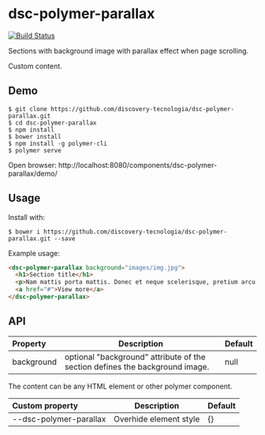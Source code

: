 # dsc-polymer-parallax

[![Build Status](https://travis-ci.org/discovery-tecnologia/dsc-polymer-parallax.svg?branch=master)](http://travis-ci.org/#!/discovery-tecnologia/dsc-polymer-parallax)

Sections with background image with parallax effect when page scrolling.

Custom content.

## Demo

```
$ git clone https://github.com/discovery-tecnologia/dsc-polymer-parallax.git
$ cd dsc-polymer-parallax
$ npm install
$ bower install
$ npm install -g polymer-cli
$ polymer serve
```
Open browser: http://localhost:8080/components/dsc-polymer-parallax/demo/

## Usage

Install with:

```
$ bower i https://github.com/discovery-tecnologia/dsc-polymer-parallax.git --save
```

Example usage:

```html
<dsc-polymer-parallax background="images/img.jpg">
  <h1>Section title</h1>
  <p>Nam mattis porta mattis. Donec et neque scelerisque, pretium arcu sed, vehicula diam. Nam a arcu eu sapien porta<br>posuere id id arcu. Fusce rhoncus erat ut nisl pharetra.</p>
  <a href="#">View more</a>
</dsc-polymer-parallax>
```

## API

| Property       | Description                    | Default       |
|:---------------|--------------------------------|---------------|
| background     | optional "background" attribute of the section defines the background image. | null |

The content can be any HTML element or other polymer component.

| Custom property |	Description                       | Default |
|:----------------|-----------------------------------|---------|
| --dsc-polymer-parallax | Overhide element style     | {}      |
